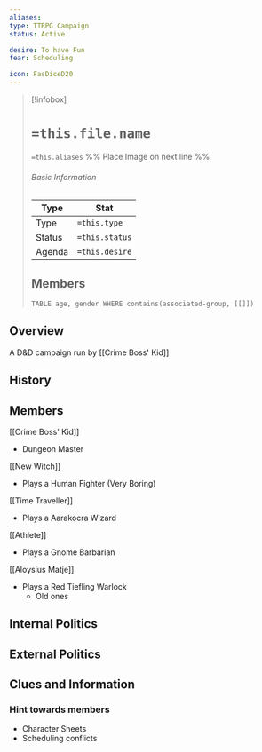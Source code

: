 ```yaml
---
aliases: 
type: TTRPG Campaign
status: Active

desire: To have Fun
fear: Scheduling

icon: FasDiceD20
---
```


> [!infobox]
> # `=this.file.name`
> `=this.aliases`
> %% Place Image on next line %%
> ###### Basic Information
> Type |  Stat |
> ---|---|
> Type | `=this.type` |
> Status | `=this.status` |
> Agenda | `=this.desire` |
> ## Members
>```dataview 
>TABLE age, gender WHERE contains(associated-group, [[]]) 
>```
## Overview
A D&D campaign run by [[Crime Boss' Kid]]
## History

## Members

[[Crime Boss' Kid]]
- Dungeon Master

[[New Witch]]
- Plays a Human Fighter (Very Boring)

[[Time Traveller]]
- Plays a Aarakocra Wizard

[[Athlete]]
- Plays a Gnome Barbarian

[[Aloysius Matje]]
- Plays a Red Tiefling Warlock
	- Old ones


## Internal Politics

## External Politics

## Clues and Information
### Hint towards members
- Character Sheets
- Scheduling conflicts

